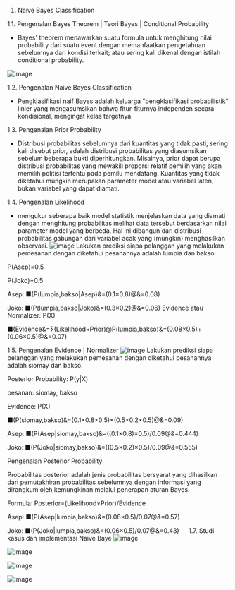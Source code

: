 1.	Naive Bayes Classification
   
  1.1.	Pengenalan Bayes Theorem | Teori Bayes | Conditional Probability
  -	Bayes' theorem menawarkan suatu formula untuk menghitung nilai probability dari suatu event dengan memanfaatkan pengetahuan sebelumnya dari kondisi terkait; atau sering kali dikenal dengan istilah conditional probability.
    
  ![image](https://github.com/user-attachments/assets/e379d68d-6e68-42f5-820e-2ac56cad6ee0)

  1.2.	Pengenalan Naive Bayes Classification
  -	Pengklasifikasi naif Bayes adalah keluarga "pengklasifikasi probabilistik" linier yang mengasumsikan bahwa fitur-fiturnya independen secara kondisional, mengingat kelas targetnya.

  1.3.	Pengenalan Prior Probability
  -	Distribusi probabilitas sebelumnya dari kuantitas yang tidak pasti, sering kali disebut prior, adalah distribusi probabilitas yang diasumsikan sebelum beberapa bukti diperhitungkan. Misalnya, prior dapat berupa distribusi probabilitas yang mewakili proporsi relatif pemilih yang akan memilih politisi tertentu pada pemilu mendatang. Kuantitas yang tidak diketahui mungkin merupakan parameter model atau variabel laten, bukan variabel yang dapat diamati.

  1.4.	Pengenalan Likelihood
  -	mengukur seberapa baik model statistik menjelaskan data yang diamati dengan menghitung probabilitas melihat data tersebut berdasarkan nilai parameter model yang berbeda. Hal ini dibangun dari distribusi probabilitas gabungan dari variabel acak yang (mungkin) menghasilkan observasi.
  ![image](https://github.com/user-attachments/assets/ad178dda-381c-4c88-aea2-631161b129d6)
  Lakukan prediksi siapa pelanggan yang melakukan pemesanan dengan diketahui pesanannya adalah lumpia dan bakso.

P(Asep)=0.5

P(Joko)=0.5

Asep:
■(P(lumpia,bakso|Asep)&=(0.1×0.8)@&=0.08)

Joko:
■(P(lumpia,bakso|Joko)&=(0.3×0.2)@&=0.06)
		Evidence atau Normalizer: P(X)
  
■(Evidence&=∑(Likelihood×Prior)@P(lumpia,bakso)&=(0.08×0.5)+(0.06×0.5)@&=0.07)

1.5.	Pengenalan Evidence | Normalizer
![image](https://github.com/user-attachments/assets/99149899-cfd1-4443-9ad9-89bd4be4cb55)
Lakukan prediksi siapa pelanggan yang melakukan pemesanan dengan diketahui pesanannya adalah siomay dan bakso.

Posterior Probability: P(y|X)

pesanan: siomay, bakso

Evidence: P(X)

■(P(siomay,bakso)&=(0.1×0.8×0.5)+(0.5×0.2×0.5)@&=0.09)
	
 Asep:
■(P(Asep|siomay,bakso)&=((0.1×0.8)×0.5)/0.09@&=0.444)
	
 Joko:
■(P(Joko|siomay,bakso)&=((0.5×0.2)×0.5)/0.09@&=0.555)

Pengenalan Posterior Probability

Probabilitas posterior adalah jenis probabilitas bersyarat yang dihasilkan dari pemutakhiran probabilitas sebelumnya dengan informasi yang dirangkum oleh kemungkinan melalui penerapan aturan Bayes.
 
  Formula:
Posterior=(Likelihood×Prior)/Evidence

 Asep:
■(P(Asep|lumpia,bakso)&=(0.08×0.5)/0.07@&=0.57)

 Joko:
■(P(Joko|lumpia,bakso)&=(0.06×0.5)/0.07@&=0.43)
 
1.7.	Studi kasus dan implementasi Naive Baye
![image](https://github.com/user-attachments/assets/4f2746d2-e3a2-4d71-bc04-4b21ac8462cd)

![image](https://github.com/user-attachments/assets/1818ecd7-1cf9-4468-b333-ada84d437eef)

![image](https://github.com/user-attachments/assets/7fa480d1-8196-4f6b-b601-d517453f2609)

![image](https://github.com/user-attachments/assets/9daddcc7-2c19-41f7-923c-4a809012ef15)
